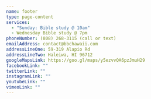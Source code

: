 ```yaml
---
name: footer
type: page-content
services:
  - "Sunday: Bible study @ 10am"
  - Wednesday Bible study @ 7pm
phoneNumber: (808) 268-3115 (call or text)
emailAddress: contact@bbchawaii.com
addressLineOne: 59-319 Alapio Rd
addressLineTwo: Haleiwa, HI 96712
googleMapsLink: https://goo.gl/maps/y5ezvvQA6pzJmuH29
facebookLink: ""
twitterLink: ""
instagramLink: ""
youtubeLink: ""
vimeoLink: ""
---
```

